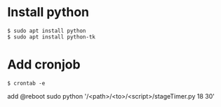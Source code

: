# Install python

```
$ sudo apt install python
$ sudo apt install python-tk
```

# Add cronjob

```
$ crontab -e
```
add @reboot sudo python '/\<path>/\<to>/\<script>/stageTimer.py 18 30'